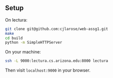 ## Setup
On lectura:

```bash
git clone git@github.com:cjlarose/web-assg1.git
make
cd build
python -m SimpleHTTPServer
```

On your machine:

```bash
ssh -L 9000:lectura.cs.arizona.edu:8000 lectura
```

Then visit `localhost:9000` in your browser.
